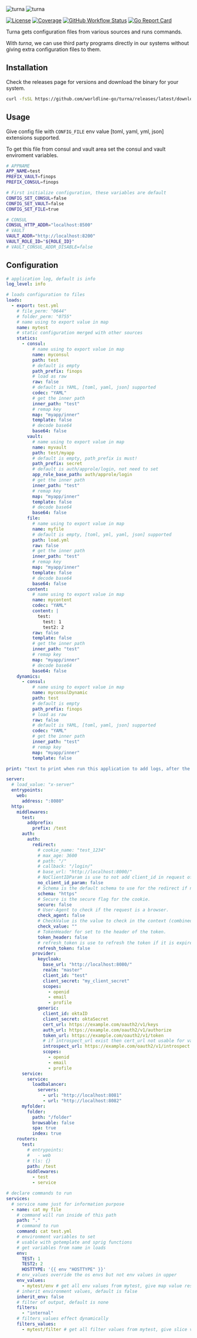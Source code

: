 ![turna](_assets/turna.svg#gh-light-mode-only)
![turna](_assets/turna_light.svg#gh-dark-mode-only)

[![License](https://img.shields.io/github/license/worldline-go/turna?color=blue&style=flat-square)](https://raw.githubusercontent.com/worldline-go/turna/main/LICENSE)
[![Coverage](https://img.shields.io/sonar/coverage/worldline-go_turna?logo=sonarcloud&server=https%3A%2F%2Fsonarcloud.io&style=flat-square)](https://sonarcloud.io/summary/overall?id=worldline-go_turna)
[![GitHub Workflow Status](https://img.shields.io/github/actions/workflow/status/worldline-go/turna/test.yml?branch=main&logo=github&style=flat-square&label=ci)](https://github.com/worldline-go/turna/actions)
[![Go Report Card](https://goreportcard.com/badge/github.com/worldline-go/turna?style=flat-square)](https://goreportcard.com/report/github.com/worldline-go/turna)

Turna gets configuration files from various sources and runs commands.

With _turna_, we can use third party programs directly in our systems without giving extra configuration files to them.

## Installation

Check the releases page for versions and download the binary for your system.

```sh
curl -fsSL https://github.com/worldline-go/turna/releases/latest/download/turna_Linux_x86_64.tar.gz | sudo tar -xz --overwrite -C /usr/local/bin/ turna
```

## Usage

Give config file with `CONFIG_FILE` env value [toml, yaml, yml, json] extensions supported.

To get this file from consul and vault area set the consul and vault enviroment variables.

```sh
# APPNAME
APP_NAME=test
PREFIX_VAULT=finops
PREFIX_CONSUL=finops

# First initialize configuration, these variables are default
CONFIG_SET_CONSUL=false
CONFIG_SET_VAULT=false
CONFIG_SET_FILE=true

# CONSUL
CONSUL_HTTP_ADDR="localhost:8500"
# VAULT
VAULT_ADDR="http://localhost:8200"
VAULT_ROLE_ID="${ROLE_ID}"
# VAULT_CONSUL_ADDR_DISABLE=false
```

## Configuration

```yml
# application log, default is info
log_level: info

# loads configuration to files
loads:
  - export: test.yml
    # file_perm: "0644"
    # folder_perm: "0755"
    # name using to export value in map
    name: mytest
    # static configuration merged with other sources
    statics:
      - consul:
          # name using to export value in map
          name: myconsul
          path: test
          # default is empty
          path_prefix: finops
          # load as raw
          raw: false
          # default is YAML, [toml, yaml, json] supported
          codec: "YAML"
          # get the inner path
          inner_path: "test"
          # remap key
          map: "myapp/inner"
          template: false
          # decode base64
          base64: false
        vault:
          # name using to export value in map
          name: myvault
          path: test/myapp
          # default is empty, path_prefix is must!
          path_prefix: secret
          # default is auth/approle/login, not need to set
          app_role_base_path: auth/approle/login
          # get the inner path
          inner_path: "test"
          # remap key
          map: "myapp/inner"
          template: false
          # decode base64
          base64: false
        file:
          # name using to export value in map
          name: myfile
          # default is empty, [toml, yml, yaml, json] supported
          path: load.yml
          raw: false
          # get the inner path
          inner_path: "test"
          # remap key
          map: "myapp/inner"
          template: false
          # decode base64
          base64: false
        content:
          # name using to export value in map
          name: mycontent
          codec: "YAML"
          content: |
            test:
              test: 1
              test2: 2
          raw: false
          template: false
          # get the inner path
          inner_path: "test"
          # remap key
          map: "myapp/inner"
          # decode base64
          base64: false
    dynamics:
      - consul:
          # name using to export value in map
          name: myconsulDynamic
          path: test
          # default is empty
          path_prefix: finops
          # load as raw
          raw: false
          # default is YAML, [toml, yaml, json] supported
          codec: "YAML"
          # get the inner path
          inner_path: "test"
          # remap key
          map: "myapp/inner"
          template: false

print: "text to print when run this application to add logs, after the load complate: {{ .APP_NAME }}"

server:
  # load_value: "x-server"
  entrypoints:
    web:
      address: ":8080"
  http:
    middlewares:
      test:
        addprefix:
          prefix: /test
      auth:
        auth:
          redirect:
            # cookie_name: "test_1234"
            # max_age: 3600
            # path: "/"
            # callback: "/login/"
            # base_url: "http://localhost:8000/"
            # NoClientIDParam is use to not add client_id in request of code.
            no_client_id_param: false
            # Schema is the default schema to use for the redirect if no schema is provided.
            schema: "https"
            # Secure is the secure flag for the cookie.
            secure: false
            # User-Agent to check if the request is a browser.
            check_agent: false
            # CheckValue is the value to check in the context (combined with other middlewares).
            check_value: ""
            # TokenHeader for set to the header of the token.
            token_header: false
            # refresh_token is use to refresh the token if it is expired.
            refresh_token: false
          provider:
            keycloak:
              base_url: "http://localhost:8080/"
              realm: "master"
              client_id: "test"
              client_secret: "my_client_secret"
              scopes:
                - openid
                - email
                - profile
            generic:
              client_id: oktaID
              client_secret: oktaSecret
              cert_url: https://example.com/oauth2/v1/keys
              auth_url: https://example.com/oauth2/v1/authorize
              token_url: https://example.com/oauth2/v1/token
              # if introspect_url exist then cert_url not usable for validate the token
              introspect_url: https://example.com/oauth2/v1/introspect
              scopes:
                - openid
                - email
                - profile
      service:
        service:
          loadbalancer:
            servers:
              - url: "http://localhost:8081"
              - url: "http://localhost:8082"
      myfolder:
        folder:
          path: "/folder"
          browsable: false
          spa: true
          index: true
    routers:
      test:
        # entrypoints:
        #   - web
        # tls: {}
        path: /test
        middlewares:
          - test
          - service

# declare commands to run
services:
  # service name just for information purpose
  - name: cat my file
    # command will run inside of this path
    path: "."
    # command to run
    command: cat test.yml
    # environment variables to set
    # usable with gotemplate and sprig functions
    # get variables from name in loads
    env:
      TEST: 1
      TEST2: 2
      HOSTTYPE: '{{ env "HOSTTYPE" }}'
    # env_values override the os envs but not env values in upper
    env_values:
      - mytest/env # get all env values from mytest, give map value result in template
    # inherit environment values, default is false
    inherit_env: false
    # filter of output, default is none
    filters:
      - "internal"
    # filters_values effect dynamically
    filters_values:
      - mytest/filter # get all filter values from mytest, give slice value result in template
```
